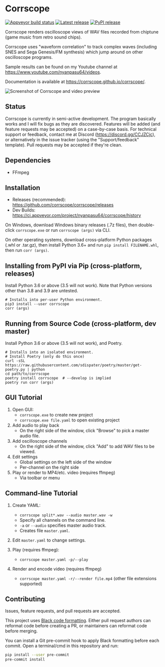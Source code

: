 # Corrscope

[![Appveyor build status](https://ci.appveyor.com/api/projects/status/awiajnwd6a4uhu37/branch/master?svg=true)](https://ci.appveyor.com/project/nyanpasu64/corrscope/branch/master)
[![Latest release](https://img.shields.io/github/v/release/corrscope/corrscope?include_prereleases)](https://github.com/corrscope/corrscope/releases)
[![PyPI release](https://img.shields.io/pypi/v/corrscope.svg)](https://pypi.org/project/corrscope/)

Corrscope renders oscilloscope views of WAV files recorded from chiptune (game music from retro sound chips).

Corrscope uses "waveform correlation" to track complex waves (including SNES and Sega Genesis/FM synthesis) which jump around on other oscilloscope programs.

Sample results can be found on my Youtube channel at https://www.youtube.com/nyanpasu64/videos.

Documentation is available at https://corrscope.github.io/corrscope/.

![Screenshot of Corrscope and video preview](docs/images/corrscope-screenshot.png?raw=true)

## Status

Corrscope is currently in semi-active development. The program basically works and I will fix bugs as they are discovered. Features will be added (and feature requests may be accepted) on a case-by-case basis. For technical support or feedback, contact me at Discord (https://discord.gg/CCJZCjc), or alternatively in the issue tracker (using the "Support/feedback" template). Pull requests may be accepted if they're clean.

## Dependencies

- FFmpeg

## Installation

- Releases (recommended): https://github.com/corrscope/corrscope/releases
- Dev Builds: https://ci.appveyor.com/project/nyanpasu64/corrscope/history

On Windows, download Windows binary releases (.7z files), then double-click `corrscope.exe` or run `corrscope (args)` via CLI.

On other operating systems, download cross-platform Python packages (.whl or .tar.gz), then install Python 3.6+ and run `pip install FILENAME.whl`, then run `corr (args)`.

## Installing from PyPI via Pip (cross-platform, releases)

Install Python 3.6 or above (3.5 will not work). Note that Python versions other than 3.8 and 3.9 are untested.

```shell
# Installs into per-user Python environment.
pip3 install --user corrscope
corr (args)
```

## Running from Source Code (cross-platform, dev master)

Install Python 3.6 or above (3.5 will not work), and Poetry.

```shell
# Installs into an isolated environment.
# Install Poetry (only do this once)
curl -sSL https://raw.githubusercontent.com/sdispater/poetry/master/get-poetry.py | python
cd path/to/corrscope
poetry install corrscope  # --develop is implied
poetry run corr (args)
```

## GUI Tutorial

1. Open GUI:
    - `corrscope.exe` to create new project
    - `corrscope.exe file.yaml` to open existing project
1. Add audio to play back
    - On the right side of the window, click "Browse" to pick a master audio file.
1. Add oscilloscope channels
    - On the right side of the window, click "Add" to add WAV files to be viewed.
1. Edit settings
    - Global settings on the left side of the window
    - Per-channel on the right side
1. Play or render to MP4/etc. video (requires ffmpeg)
    - Via toolbar or menu

## Command-line Tutorial

1. Create YAML:
    - `corrscope split*.wav --audio master.wav -w`
    - Specify all channels on the command line.
    - `-a` or `--audio` specifies master audio track.
    - Creates file `master.yaml`.

1. Edit `master.yaml` to change settings.

1. Play (requires ffmpeg):
    - `corrscope master.yaml -p/--play`

1. Render and encode video (requires ffmpeg)
    - `corrscope master.yaml -r/--render file.mp4` (other file extensions supported)

## Contributing

Issues, feature requests, and pull requests are accepted.

This project uses [Black code formatting](https://github.com/ambv/black). Either pull request authors can reformat code before creating a PR, or maintainers can reformat code before merging.

You can install a Git pre-commit hook to apply Black formatting before each commit. Open a terminal/cmd in this repository and run:

```sh
pip install --user pre-commit
pre-commit install
```

